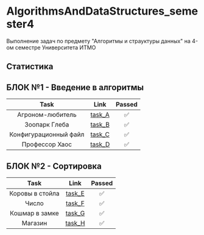 # AlgorithmsAndDataStructures_semester4
Выполнение задач по предмету "Алгоритмы и страуктуры данных" на 4-ом семестре Университета ИТМО

## Статистика

## БЛОК №1 - Введение в алгоритмы

| Task                  | Link                        | Passed |
| :---:                 | :---:                       | :---:  |
| Агроном-любитель      | [task_A](part_1/task_A.cpp) | ✅     |
| Зоопарк Глеба         | [task_B](part_1/task_B.cpp) | ✅     |
| Конфигурационный файл | [task_C](part_1/task_C.cpp) | ✅     |
| Профессор Хаос        | [task_D](part_1/task_D.cpp) | ✅     |

## БЛОК №2 - Сортировка

| Task            | Link                        | Passed |
| :---:           | :---:                       | :---:  |
| Коровы в стойла | [task_E](part_2/task_E.cpp) | ✅     |
| Число           | [task_F](part_2/task_F.cpp) | ✅     |
| Кошмар в замке  | [task_G](part_2/task_G.cpp) | ✅     |
| Магазин         | [task_H](part_2/task_H.cpp) | ✅     |
